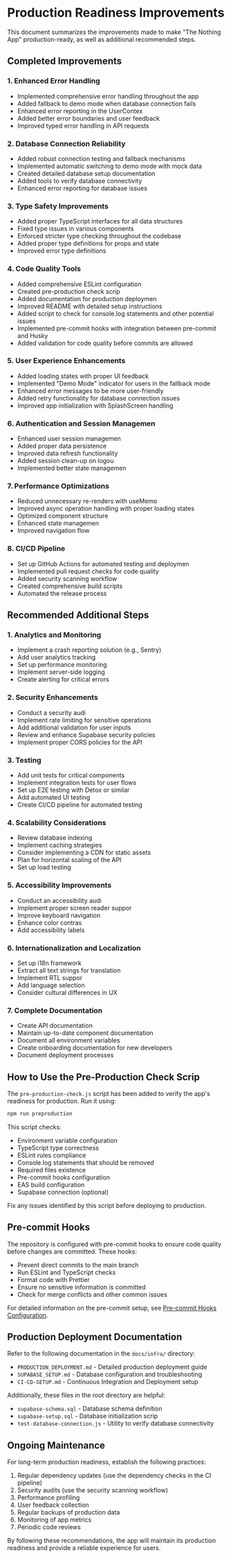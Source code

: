 # Production Readiness Improvements

This document summarizes the improvements made to make "The Nothing App" production-ready, as well as additional recommended steps.

## Completed Improvements

### 1. Enhanced Error Handling

- Implemented comprehensive error handling throughout the app
- Added fallback to demo mode when database connection fails
- Enhanced error reporting in the UserContex
- Added better error boundaries and user feedback
- Improved typed error handling in API requests

### 2. Database Connection Reliability

- Added robust connection testing and fallback mechanisms
- Implemented automatic switching to demo mode with mock data
- Created detailed database setup documentation
- Added tools to verify database connectivity
- Enhanced error reporting for database issues

### 3. Type Safety Improvements

- Added proper TypeScript interfaces for all data structures
- Fixed type issues in various components
- Enforced stricter type checking throughout the codebase
- Added proper type definitions for props and state
- Improved error type definitions

### 4. Code Quality Tools

- Added comprehensive ESLint configuration
- Created pre-production check scrip
- Added documentation for production deploymen
- Improved README with detailed setup instructions
- Added script to check for console.log statements and other potential issues
- Implemented pre-commit hooks with integration between pre-commit and Husky
- Added validation for code quality before commits are allowed

### 5. User Experience Enhancements

- Added loading states with proper UI feedback
- Implemented "Demo Mode" indicator for users in the fallback mode
- Enhanced error messages to be more user-friendly
- Added retry functionality for database connection issues
- Improved app initialization with SplashScreen handling

### 6. Authentication and Session Managemen

- Enhanced user session managemen
- Added proper data persistence
- Improved data refresh functionality
- Added session clean-up on logou
- Implemented better state managemen

### 7. Performance Optimizations

- Reduced unnecessary re-renders with useMemo
- Improved async operation handling with proper loading states
- Optimized component structure
- Enhanced state managemen
- Improved navigation flow

### 8. CI/CD Pipeline

- Set up GitHub Actions for automated testing and deploymen
- Implemented pull request checks for code quality
- Added security scanning workflow
- Created comprehensive build scripts
- Automated the release process

## Recommended Additional Steps

### 1. Analytics and Monitoring

- Implement a crash reporting solution (e.g., Sentry)
- Add user analytics tracking
- Set up performance monitoring
- Implement server-side logging
- Create alerting for critical errors

### 2. Security Enhancements

- Conduct a security audi
- Implement rate limiting for sensitive operations
- Add additional validation for user inputs
- Review and enhance Supabase security policies
- Implement proper CORS policies for the API

### 3. Testing

- Add unit tests for critical components
- Implement integration tests for user flows
- Set up E2E testing with Detox or similar
- Add automated UI testing
- Create CI/CD pipeline for automated testing

### 4. Scalability Considerations

- Review database indexing
- Implement caching strategies
- Consider implementing a CDN for static assets
- Plan for horizontal scaling of the API
- Set up load testing

### 5. Accessibility Improvements

- Conduct an accessibility audi
- Implement proper screen reader suppor
- Improve keyboard navigation
- Enhance color contras
- Add accessibility labels

### 6. Internationalization and Localization

- Set up i18n framework
- Extract all text strings for translation
- Implement RTL suppor
- Add language selection
- Consider cultural differences in UX

### 7. Complete Documentation

- Create API documentation
- Maintain up-to-date component documentation
- Document all environment variables
- Create onboarding documentation for new developers
- Document deployment processes

## How to Use the Pre-Production Check Scrip

The `pre-production-check.js` script has been added to verify the app's readiness for production. Run it using:

```bash
npm run preproduction
```

This script checks:
- Environment variable configuration
- TypeScript type correctness
- ESLint rules compliance
- Console.log statements that should be removed
- Required files existence
- Pre-commit hooks configuration
- EAS build configuration
- Supabase connection (optional)

Fix any issues identified by this script before deploying to production.

## Pre-commit Hooks

The repository is configured with pre-commit hooks to ensure code quality before changes are committed. These hooks:

- Prevent direct commits to the main branch
- Run ESLint and TypeScript checks
- Format code with Prettier
- Ensure no sensitive information is committed
- Check for merge conflicts and other common issues

For detailed information on the pre-commit setup, see [Pre-commit Hooks Configuration](../repo/PRE-COMMIT.md).

## Production Deployment Documentation

Refer to the following documentation in the `docs/infra/` directory:

- `PRODUCTION_DEPLOYMENT.md` - Detailed production deployment guide
- `SUPABASE_SETUP.md` - Database configuration and troubleshooting
- `CI-CD-SETUP.md` - Continuous Integration and Deployment setup

Additionally, these files in the root directory are helpful:
- `supabase-schema.sql` - Database schema definition
- `supabase-setup.sql` - Database initialization scrip
- `test-database-connection.js` - Utility to verify database connectivity

## Ongoing Maintenance

For long-term production readiness, establish the following practices:

1. Regular dependency updates (use the dependency checks in the CI pipeline)
2. Security audits (use the security scanning workflow)
3. Performance profiling
4. User feedback collection
5. Regular backups of production data
6. Monitoring of app metrics
7. Periodic code reviews

By following these recommendations, the app will maintain its production readiness and provide a reliable experience for users.
